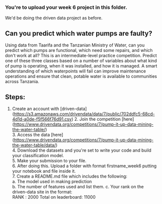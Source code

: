 ### You're to upload your week 6 project in this folder. 
We'd be doing the driven data project as before.


## Can you predict which water pumps are faulty?

Using data from Taarifa and the Tanzanian Ministry of Water, can you predict which pumps are functional, which need some repairs, and which don't work at all? This is an intermediate-level practice competition. Predict one of these three classes based on a number of variables about what kind of pump is operating, when it was installed, and how it is managed. A smart understanding of which waterpoints will fail can improve maintenance operations and ensure that clean, potable water is available to communities across Tanzania.


## Steps:
   1. Create an account with [driven-data] (https://s3.amazonaws.com/drivendata/data/7/public/702ddfc5-68cd-4d1d-a0de-f5f566f76d91.csv)
        2. Join the competition [here] (https://www.drivendata.org/competitions/7/pump-it-up-data-mining-the-water-table/) <br/>
        3. Access the data [here] (https://www.drivendata.org/competitions/7/pump-it-up-data-mining-the-water-table/data/) <br/>
        4. Download the datasets and you're set to write your code and build your classification model. <br/>
        5. Make your submission to your file. <br/>
        6. After doing this. Upload a folder with format firstname_week6 putting your notebook and file inside it. <br/>
        7. Create a README.md file which includes the following: <br/>
                    a. The model used in making prediction <br/>
                    b. The number of features used and list them.
                    c. Your rank on the driven-data site in the format: <br/>
                            RANK : 2000
                            Total on leaderboard: 11000
        
